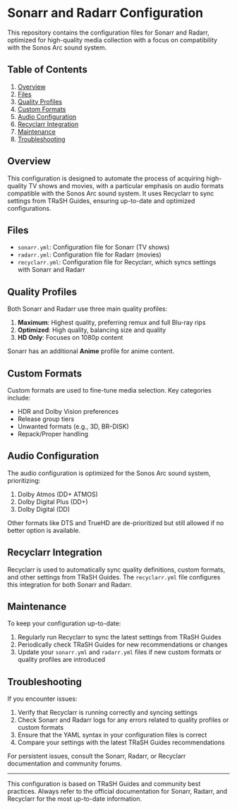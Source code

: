 # Sonarr and Radarr Configuration

This repository contains the configuration files for Sonarr and Radarr, optimized for high-quality media collection with a focus on compatibility with the Sonos Arc sound system.

## Table of Contents

1. [Overview](#overview)
2. [Files](#files)
3. [Quality Profiles](#quality-profiles)
4. [Custom Formats](#custom-formats)
5. [Audio Configuration](#audio-configuration)
6. [Recyclarr Integration](#recyclarr-integration)
7. [Maintenance](#maintenance)
8. [Troubleshooting](#troubleshooting)

## Overview

This configuration is designed to automate the process of acquiring high-quality TV shows and movies, with a particular emphasis on audio formats compatible with the Sonos Arc sound system. It uses Recyclarr to sync settings from TRaSH Guides, ensuring up-to-date and optimized configurations.

## Files

- `sonarr.yml`: Configuration file for Sonarr (TV shows)
- `radarr.yml`: Configuration file for Radarr (movies)
- `recyclarr.yml`: Configuration file for Recyclarr, which syncs settings with Sonarr and Radarr

## Quality Profiles

Both Sonarr and Radarr use three main quality profiles:

1. **Maximum**: Highest quality, preferring remux and full Blu-ray rips
2. **Optimized**: High quality, balancing size and quality
3. **HD Only**: Focuses on 1080p content

Sonarr has an additional **Anime** profile for anime content.

## Custom Formats

Custom formats are used to fine-tune media selection. Key categories include:

- HDR and Dolby Vision preferences
- Release group tiers
- Unwanted formats (e.g., 3D, BR-DISK)
- Repack/Proper handling

## Audio Configuration

The audio configuration is optimized for the Sonos Arc sound system, prioritizing:

1. Dolby Atmos (DD+ ATMOS)
2. Dolby Digital Plus (DD+)
3. Dolby Digital (DD)

Other formats like DTS and TrueHD are de-prioritized but still allowed if no better option is available.

## Recyclarr Integration

Recyclarr is used to automatically sync quality definitions, custom formats, and other settings from TRaSH Guides. The `recyclarr.yml` file configures this integration for both Sonarr and Radarr.

## Maintenance

To keep your configuration up-to-date:

1. Regularly run Recyclarr to sync the latest settings from TRaSH Guides
2. Periodically check TRaSH Guides for new recommendations or changes
3. Update your `sonarr.yml` and `radarr.yml` files if new custom formats or quality profiles are introduced

## Troubleshooting

If you encounter issues:

1. Verify that Recyclarr is running correctly and syncing settings
2. Check Sonarr and Radarr logs for any errors related to quality profiles or custom formats
3. Ensure that the YAML syntax in your configuration files is correct
4. Compare your settings with the latest TRaSH Guides recommendations

For persistent issues, consult the Sonarr, Radarr, or Recyclarr documentation and community forums.

---

This configuration is based on TRaSH Guides and community best practices. Always refer to the official documentation for Sonarr, Radarr, and Recyclarr for the most up-to-date information.